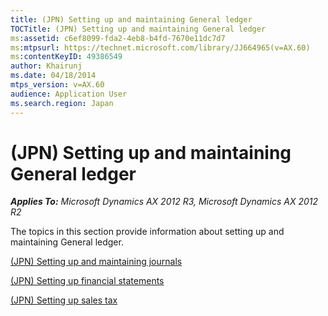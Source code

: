 ```yaml
---
title: (JPN) Setting up and maintaining General ledger
TOCTitle: (JPN) Setting up and maintaining General ledger
ms:assetid: c6ef8099-fda2-4eb8-b4fd-7670e11dc7d7
ms:mtpsurl: https://technet.microsoft.com/library/JJ664965(v=AX.60)
ms:contentKeyID: 49386549
author: Khairunj
ms.date: 04/18/2014
mtps_version: v=AX.60
audience: Application User
ms.search.region: Japan
---
```


# (JPN) Setting up and maintaining General ledger 


_**Applies To:** Microsoft Dynamics AX 2012 R3, Microsoft Dynamics AX 2012 R2_

The topics in this section provide information about setting up and maintaining General ledger.

[(JPN) Setting up and maintaining journals](jpn-setting-up-and-maintaining-journals.md)

[(JPN) Setting up financial statements](jpn-setting-up-financial-statements.md)

[(JPN) Setting up sales tax](jpn-setting-up-sales-tax.md)

  


